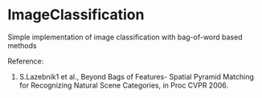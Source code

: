 # ImageClassification
Simple implementation of image classification with bag-of-word based methods

Reference:  
1. S.Lazebnik1 et al., Beyond Bags of Features- Spatial Pyramid Matching for Recognizing Natural Scene Categories, in Proc CVPR 2006.   
